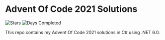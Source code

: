 ﻿# Advent Of Code 2021 Solutions

![Stars](https://img.shields.io/badge/stars%42⭐-42-yellow)
![Days Completed](https://img.shields.io/badge/days%21completed-21-green)

This repo contains my Advent Of Code 2021 solutions in C# using .NET 6.0.
